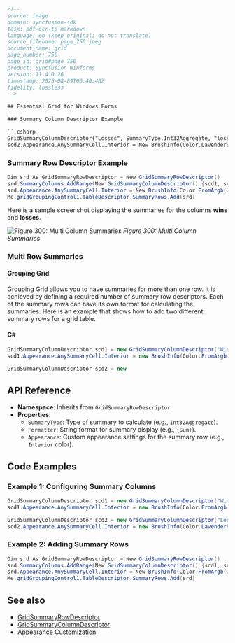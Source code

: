 ```html
<!--
source: image
domain: syncfusion-sdk
task: pdf-ocr-to-markdown
language: en (keep original; do not translate)
source_filename: page_750.jpeg
document_name: grid
page_number: 750
page_id: grid#page_750
product: Syncfusion Winforms
version: 11.4.0.26
timestamp: 2025-08-09T06:40:40Z
fidelity: lossless
-->

## Essential Grid for Windows Forms

### Summary Column Descriptor Example

```csharp
GridSummaryColumnDescriptor("Losses", SummaryType.Int32Aggregate, "losses", "{Sum}")
scd2.Appearance.AnySummaryCell.Interior = New BrushInfo(Color.LavenderBlush)
```

### Summary Row Descriptor Example

```csharp
Dim srd As GridSummaryRowDescriptor = New GridSummaryRowDescriptor()
srd.SummaryColumns.AddRange(New GridSummaryColumnDescriptor() {scd1, scd2})
srd.Appearance.AnySummaryCell.Interior = New BrushInfo(Color.FromArgb(255, 231, 162))
Me.gridGroupingControl1.TableDescriptor.SummaryRows.Add(srd)
```

Here is a sample screenshot displaying the summaries for the columns **wins** and **losses**.

![Figure 300: Multi Column Summaries](https://i.imgur.com/MultiColumnSummaries.png)
*Figure 300: Multi Column Summaries*

### Multi Row Summaries

#### Grouping Grid

Grouping Grid allows you to have summaries for more than one row. It is achieved by defining a required number of summary row descriptors. Each of the summary rows can have its own format for calculating the summaries. Here is an example that shows how to add two different summary rows for a grid table.

#### C#

```csharp
GridSummaryColumnDescriptor scd1 = new GridSummaryColumnDescriptor("Wins", SummaryType.Int32Aggregate, "wins", "{Sum}");
scd1.Appearance.AnySummaryCell.Interior = new BrushInfo(Color.FromArgb(192, 255, 162));

GridSummaryColumnDescriptor scd2 = new
```

## API Reference

- **Namespace**: Inherits from `GridSummaryRowDescriptor`
- **Properties**:
  - `SummaryType`: Type of summary to calculate (e.g., `Int32Aggregate`).
  - `Formatter`: String format for summary display (e.g., `{Sum}`).
  - `Appearance`: Custom appearance settings for the summary row (e.g., `Interior` color).

## Code Examples

### Example 1: Configuring Summary Columns

```csharp
GridSummaryColumnDescriptor scd1 = new GridSummaryColumnDescriptor("Wins", SummaryType.Int32Aggregate, "wins", "{Sum}");
scd1.Appearance.AnySummaryCell.Interior = new BrushInfo(Color.FromArgb(192, 255, 162));

GridSummaryColumnDescriptor scd2 = new GridSummaryColumnDescriptor("Losses", SummaryType.Int32Aggregate, "losses", "{Sum}");
scd2.Appearance.AnySummaryCell.Interior = new BrushInfo(Color.LavenderBlush);
```

### Example 2: Adding Summary Rows

```csharp
Dim srd As GridSummaryRowDescriptor = New GridSummaryRowDescriptor()
srd.SummaryColumns.AddRange(New GridSummaryColumnDescriptor() {scd1, scd2})
srd.Appearance.AnySummaryCell.Interior = New BrushInfo(Color.FromArgb(255, 231, 162))
Me.gridGroupingControl1.TableDescriptor.SummaryRows.Add(srd)
```

## See also

- [GridSummaryRowDescriptor](link-to-documentation)
- [GridSummaryColumnDescriptor](link-to-documentation)
- [Appearance Customization](link-to-documentation)

<!-- tags: [syncfusion, windowsforms, grid, summaryrow, multirowsummaries] keywords: [gridsummaryrowdescriptor, gridsummarycolumndescriptor, summarytype, appearance, cellinterior, multirowsummaries, aggregatefunctions] -->
```